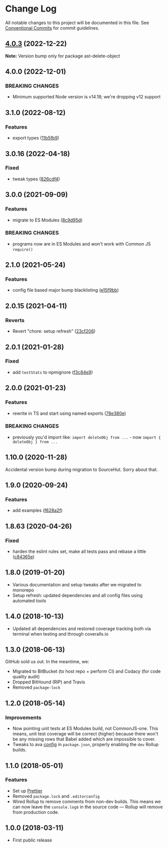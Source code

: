 # Change Log

All notable changes to this project will be documented in this file.
See [Conventional Commits](https://conventionalcommits.org) for commit guidelines.

## [4.0.3](https://github.com/codsen/codsen/compare/ast-delete-object@4.0.2...ast-delete-object@4.0.3) (2022-12-22)

**Note:** Version bump only for package ast-delete-object

## 4.0.0 (2022-12-01)

### BREAKING CHANGES

- Minimum supported Node version is v14.18; we're dropping v12 support

## 3.1.0 (2022-08-12)

### Features

- export types ([11b5fb9](https://github.com/codsen/codsen/commit/11b5fb936ce20e0a77c3a09806773e1cd7695c50))

## 3.0.16 (2022-04-18)

### Fixed

- tweak types ([826cdf4](https://github.com/codsen/codsen/commit/826cdf4e4a59dd6245bcf31129f7e9e999851776))

## 3.0.0 (2021-09-09)

### Features

- migrate to ES Modules ([8c9d95d](https://github.com/codsen/codsen/commit/8c9d95d5dea0b769c2f070397141918a4893d575))

### BREAKING CHANGES

- programs now are in ES Modules and won't work with Common JS `require()`

## 2.1.0 (2021-05-24)

### Features

- config file based major bump blacklisting ([e15f9bb](https://github.com/codsen/codsen/commit/e15f9bba1c4fd5f847ac28b3f38fa6ee633f5dca))

## 2.0.15 (2021-04-11)

### Reverts

- Revert "chore: setup refresh" ([23cf206](https://github.com/codsen/codsen/commit/23cf206970a087ff0fa04e61f94d919f59ab3881))

## 2.0.1 (2021-01-28)

### Fixed

- add `testStats` to npmignore ([f3c84e9](https://github.com/codsen/codsen/commit/f3c84e95afc5514214312f913692d85b2e12eb29))

## 2.0.0 (2021-01-23)

### Features

- rewrite in TS and start using named exports ([78e380e](https://github.com/codsen/codsen/commit/78e380eee3bcb8cdf20de44f9ceca5a05347fc65))

### BREAKING CHANGES

- previously you'd import like: `import deleteObj from ...` - now `import { deleteObj } from ...`

## 1.10.0 (2020-11-28)

Accidental version bump during migration to SourceHut. Sorry about that.

## 1.9.0 (2020-09-24)

### Features

- add examples ([f628a2f](https://gitlab.com/codsen/codsen/commit/f628a2f5d66dbba77845498d58a5be572b33a624))

## 1.8.63 (2020-04-26)

### Fixed

- harden the eslint rules set, make all tests pass and rebase a little ([c84365e](https://gitlab.com/codsen/codsen/commit/c84365e8aa37ce253d5b6a0a700128db6ee2a3fb))

## 1.8.0 (2019-01-20)

- Various documentation and setup tweaks after we migrated to monorepo
- Setup refresh: updated dependencies and all config files using automated tools

## 1.4.0 (2018-10-13)

- Updated all dependencies and restored coverage tracking both via terminal when testing and through coveralls.io

## 1.3.0 (2018-06-13)

GitHub sold us out. In the meantime, we:

- Migrated to BitBucket (to host repo + perform CI) and Codacy (for code quality audit)
- Dropped BitHound (RIP) and Travis
- Removed `package-lock`

## 1.2.0 (2018-05-14)

### Improvements

- Now pointing unit tests at ES Modules build, not CommonJS-one. This means, unit test coverage will be correct (higher) because there won't be any missing rows that Babel added which are impossible to cover.
- Tweaks to ava [config](https://github.com/avajs/ava/blob/master/docs/recipes/es-modules.md) in `package.json`, properly enabling the `dev` Rollup builds.

## 1.1.0 (2018-05-01)

### Features

- Set up [Prettier](https://prettier.io)
- Removed `package.lock` and `.editorconfig`
- Wired Rollup to remove comments from non-dev builds. This means we can now leave the `console.log`s in the source code — Rollup will remove from production code.

## 1.0.0 (2018-03-11)

- First public release
